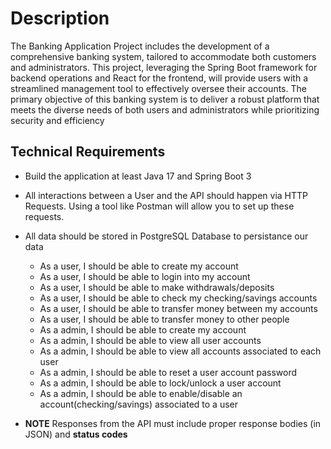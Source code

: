 # Description

The Banking Application Project includes the development of a comprehensive banking system, tailored to accommodate both customers and administrators. This project, leveraging the Spring Boot framework for backend operations and React for the frontend, will provide users with a streamlined management tool to effectively oversee their accounts. The primary objective of this banking system is to deliver a robust platform that meets the diverse needs of both users and administrators while prioritizing security and efficiency

## Technical Requirements
- Build the application at least Java 17 and Spring Boot 3

- All interactions between a User and the API should happen via HTTP Requests. Using a tool like Postman will allow you to set up these requests.

- All data should be stored in PostgreSQL Database to persistance our data

    - As a user, I should be able to create my account
    - As a user, I should be able to login into my account
    - As a user, I should be able to make withdrawals/deposits
    - As a user, I should be able to check my checking/savings accounts
    - As a user, I should be able to transfer money between my accounts
    - As a user, I should be able to transfer money to other people
    - As a admin, I should be able to create my account
    - As a admin, I should be able to view all user accounts
    - As a admin, I should be able to view all accounts associated to each user
    - As a admin, I should be able to reset a user account password
    - As a admin, I should be able to lock/unlock a user account
    - As a admin, I should be able to enable/disable an account(checking/savings) associated to a user

- **NOTE** Responses from the API must include proper response bodies (in JSON) and **status codes**
